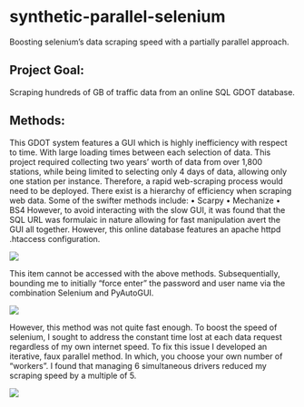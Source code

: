 # synthetic-parallel-selenium
Boosting selenium’s data scraping speed with a partially parallel approach. 

Project Goal:
--------------
Scraping hundreds of GB of traffic data from an online SQL GDOT database.

Methods:
--------------

This GDOT system features a GUI which is highly inefficiency with respect to time. With large loading times between each selection of data. This project required collecting two years’ worth of data from over 1,800 stations, while being limited to selecting only 4 days of data, allowing only one station per instance.  Therefore, a rapid web-scraping process would need to be deployed. 
There exist is a hierarchy of efficiency when scraping web data. Some of the swifter methods include:
•	Scarpy 
•	Mechanize
•	BS4
However, to avoid interacting with the slow GUI, it was found that the SQL URL was formulaic in nature allowing for fast manipulation avert the GUI all together. However, this online database features an apache httpd .htaccess configuration.

![](https://i.ibb.co/S0qxp4K/hatachsm375.png)

This item cannot be accessed with the above methods. Subsequentially, bounding me to initially “force enter” the password and user name via the combination Selenium and PyAutoGUI. 

![](https://media4.giphy.com/media/bwEChFLphBvZJtjAug/giphy.gif)

However, this method was not quite fast enough. To boost the speed of selenium, I sought to address the constant time lost at each data request regardless of my own internet speed. To fix this issue I developed an iterative, faux parallel method. In which, you choose your own number of “workers”. I found that managing 6 simultaneous drivers reduced my scraping speed by a multiple of 5.

![](https://i.giphy.com/media/ynuD2sv5jzlCI5Ce9k/giphy.webp)


